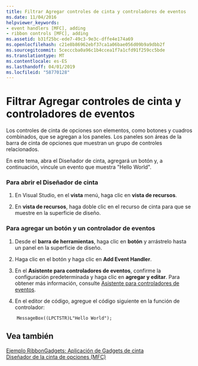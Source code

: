 ```yaml
---
title: Filtrar Agregar controles de cinta y controladores de eventos
ms.date: 11/04/2016
helpviewer_keywords:
- event handlers [MFC], adding
- ribbon controls [MFC], adding
ms.assetid: b31f25bc-ede7-49c3-9e3c-dffe4e174a69
ms.openlocfilehash: c21e8b86962ebf37ca1a06bae056d09b9a9dbb2f
ms.sourcegitcommit: 5cecccba0a96c1b4ccea1f7a1cfd91f259cc5bde
ms.translationtype: MT
ms.contentlocale: es-ES
ms.lasthandoff: 04/01/2019
ms.locfileid: "58770128"
---
```

# <a name="how-to-add-ribbon-controls-and-event-handlers"></a>Filtrar Agregar controles de cinta y controladores de eventos

Los controles de cinta de opciones son elementos, como botones y cuadros combinados, que se agregan a los paneles. Los paneles son áreas de la barra de cinta de opciones que muestran un grupo de controles relacionados.

En este tema, abra el Diseñador de cinta, agregará un botón y, a continuación, vincule un evento que muestra "Hello World".

### <a name="to-open-the-ribbon-designer"></a>Para abrir el Diseñador de cinta

1. En Visual Studio, en el **vista** menú, haga clic en **vista de recursos**.

1. En **vista de recursos**, haga doble clic en el recurso de cinta para que se muestre en la superficie de diseño.

### <a name="to-add-a-button-and-an-event-handler"></a>Para agregar un botón y un controlador de eventos

1. Desde el **barra de herramientas**, haga clic en **botón** y arrástrelo hasta un panel en la superficie de diseño.

1. Haga clic en el botón y haga clic en **Add Event Handler**.

1. En el **Asistente para controladores de eventos**, confirme la configuración predeterminada y haga clic en **agregar y editar**. Para obtener más información, consulte [Asistente para controladores de eventos](../ide/event-handler-wizard.md).

1. En el editor de código, agregue el código siguiente en la función de controlador:

```
    MessageBox((LPCTSTR)L"Hello World");
```

## <a name="see-also"></a>Vea también

[Ejemplo RibbonGadgets: Aplicación de Gadgets de cinta](../overview/visual-cpp-samples.md)<br/>
[Diseñador de la cinta de opciones (MFC)](../mfc/ribbon-designer-mfc.md)
